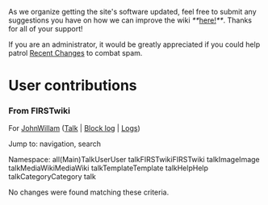 As we organize getting the site's software updated, feel free to submit any
suggestions you have on how we can improve the wiki
_**_[here!](/index.php/User:Hallry/Suggestions "User:Hallry/Suggestions"
)_**_. Thanks for all of your support!

If you are an administrator, it would be greatly appreciated if you could help
patrol [Recent Changes](/index.php/Special:Recentchanges
"Special:Recentchanges" ) to combat spam.

# User contributions

### From FIRSTwiki

For [JohnWillam](/index.php?title=User:JohnWillam&action=edit
"User:JohnWillam" ) ([Talk](/index.php?title=User_talk:JohnWillam&action=edit
"User talk:JohnWillam" ) | [Block
log](/index.php?title=Special:Log&type=block&page=User:JohnWillam
"Special:Log" ) | [Logs](/index.php?title=Special:Log&user=JohnWillam
"Special:Log" ))

Jump to: navigation, search

Namespace:  all(Main)TalkUserUser talkFIRSTwikiFIRSTwiki talkImageImage
talkMediaWikiMediaWiki talkTemplateTemplate talkHelpHelp talkCategoryCategory
talk

No changes were found matching these criteria.

